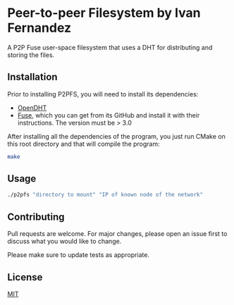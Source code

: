 # Peer-to-peer Filesystem by Ivan Fernandez
A P2P Fuse user-space filesystem that uses a DHT for distributing and storing the files.

## Installation

Prior to installing P2PFS, you will need to install its dependencies:
- [OpenDHT](https://github.com/savoirfairelinux/opendht)
- [Fuse](https://github.com/libfuse/libfuse), which you can get from its GitHub and install it with their instructions. The version must be > 3.0

After installing all the dependencies of the program, you just run CMake on this root directory and that will compile the program:

```bash
make
```

## Usage

```bash
./p2pfs "directory to mount" "IP of known node of the network"
```

## Contributing
Pull requests are welcome. For major changes, please open an issue first to discuss what you would like to change.

Please make sure to update tests as appropriate.

## License
[MIT](https://choosealicense.com/licenses/mit/)
